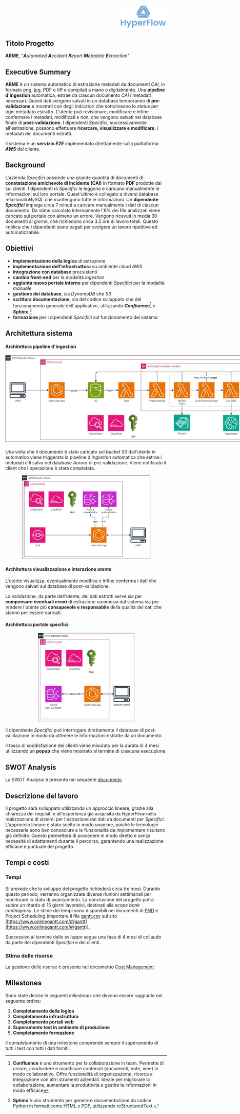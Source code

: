 <p style="text-align: right;">
  <img src="https://github.com/Lorenzo-Gardini/Project-Management/blob/main/report/images/hyperflow_logo.png?raw=true" alt="Logo" style="width: 150px;"/>
</p>

## Titolo Progetto
**ARME**, _"**A**utomated **A**ccident **R**eport **M**etadata **E**xtraction"_

## Executive Summary

**ARME** è un sistema automatico di estrazione metadati da documenti _CAI_, in formato png, jpg, PDF o tiff e compilati a mano o digitalmente. Una **pipeline d'ingestion** automatica, estrae da ciascun documento _CAI_ i metadati necessari. Questi dati vengono salvati in un database temporaneo di **pre-validazione** e mostrati con degli indicatori che sottolineano lo status per ogni metadato estratto. L'utente può revisionare, modificare e infine confermare i metadati, modificati e non, che vengono salvati nel database finale di **post-validazione**. I dipendenti _Specifici_, successivamente all'estrazione, possono effettuare **ricercare, visualizzare e modificare**, i metadati dei documenti estratti. 

Il sistema è un **servizio _E2E_** implementato direttamente sulla piattaforma **_AWS_** del cliente.


## Background
L'azienda _Specifici_ possiede una grande quantità di documenti di **constatazione amichevole di incidente (CAI)** in formato **PDF** prodotte dai sui clienti. I dipendenti di _Specifici_ le leggono e caricano manualmente le informazioni sul loro portale. Quest'ultimo è collegato a diversi database relazionali _MySQL_ che mantengono tutte le informazioni. Un **dipendente _Specifici_** impiega circa 7 minuti a caricare manualmente i dati di ciascun documento. Da stime calcolate internamente l'8% dei file analizzati viene caricato sul portale con almeno un errore. Vengono ricevuti in media 30 documenti al giorno, che richiedono circa 3.5 ore di lavoro totali. Questo implica che i dipendenti siano pagati per svolgere un lavoro ripetitivo ed automatizzabile.

## Obiettivi
- **implementazione della logica** di estrazione
- **implementazione dell'infrastruttura** su ambiente cloud _AWS_
- **integrazione con database** preesistenti
- **cambio front-end** per la modalità _ingestion_
- **aggiunta nuovo portale interno** per dipendenti _Specifici_ per la modalità _manuale_
- **gestione dei database**, sia _DynamoDB_ che _S3_
- **scrittura documentazione**, sia del codice sviluppato che del funzionamento generale dell'applicativo, utilizzando **_Confluence_**[^1] e **_Sphinx_** [^2]
- **formazione** per i dipendenti _Specifici_ sul funzionamento del sistema

## Architettura sistema
#### Architettura pipeline d'ingestion

<img src="https://github.com/Lorenzo-Gardini/Project-Management/blob/main/report/images/architecture_1.jpg?raw=true" alt="Ingestion Pipeline" style="max-width: 1000px; display:block; margin: 0 auto"/>


Una volta che il documento è stato caricato sul _bucket S3_ dall'utente in automatico viene triggerata la pipeline d'_ingestion_ automatica che estrae i metadati e li salva nel database _Aurora_ di pre-validazione. Viene notificato il client che l'operazione è stata completata.

<img src="https://github.com/Lorenzo-Gardini/Project-Management/blob/main/report/images/architecture_2.jpg?raw=true" alt="Validation" style="max-width: 400px; display:block; margin: 0 auto"/>

#### Architettura visualizzazione e interazione utente

L'utente visualizza, eventualmente modifica e infine conferma i dati che vengono salvati sul database di post-validazione.

La validazione, da parte dell'utente, dei dati estratti serve sia per **compensare eventuali errori** di estrazione commessi dal sistema sia per rendere l'utente più **consapevole e responsabile** della qualità dei dati che stanno per essere caricati.

#### Architettura portale specifici

<img src="https://github.com/Lorenzo-Gardini/Project-Management/blob/main/report/images/architecture_3.jpg?raw=true" alt="Specifici portal" style="max-width: 300px; display:block; margin: 0 auto"/>

Il dipendente _Specifici_ può interrogare direttamente il database di post-validazione in modo da ottenere le informazioni estratte da un documento.

Il tasso di soddisfazione dei clienti viene misurato per la durata di 4 mesi utilizzando un **popup** che viene mostrato al termine di ciascuna esecuzione.

## SWOT Analysis

La SWOT Analysis è presente nel sequente [documento](../scoping/SWOT.html)

## Descrizione del lavoro

Il progetto sarà sviluppato utilizzando un approccio lineare, grazie alla chiarezza dei requisiti e all'esperienza già acquisita da _HyperFlow_ nella realizzazione di sistemi per l'estrazione dei dati da documenti per _Specifici_. L'approccio lineare è stato scelto in modo unanime, poiché le tecnologie necessarie sono ben conosciute e le funzionalità da implementare risultano già definite. Questo permetterà di procedere in modo diretto e senza necessità di adattamenti durante il percorso, garantendo una realizzazione efficace e puntuale del progetto.

## Tempi e costi

### Tempi

Si prevede che lo sviluppo del progetto richiederà circa tre mesi. Durante questo periodo, verranno organizzate diverse riunioni settimanali per monitorare lo stato di avanzamento.
La conclusione del progetto potrà subire un ritardo di 15 giorni lavorativi, destinati alla _scope bank contingency_.
Le stime dei tempi sono disponibili nei documenti di [PND](planning/PND.html) e Project Scheduling (importare il file [gantt.csv](files/gantt.csv) sul sito [https://www.onlinegantt.com/#/gantt](https://www.onlinegantt.com/#/gantt)).

Successivo al termine dello sviluppo segue una fase di 4 mesi di collaudo da parte dei dipendenti _Specifici_ e dei clienti. 

### Stima delle risorse
La gestione delle risorse è presente nel documento [Cost Management](cost_management.html)

## Milestones
Sono state decise le seguenti _milestones_ che devono essere raggiunte nel seguente ordine:

1. **Completamento della logica**
2. **Completamento infrastruttura**
3. **Completamento portali web**
4. **Superamento test in ambiente di produzione**
5. **Completamento formazione**

Il completamento di una milestone comprende sempre il superamento di tutti i test con tutti i dati forniti.


[^1]: **Confluence** è uno strumento per la collaborazione in team. Permette di creare, condividere e modificare contenuti (documenti, note, idee) in modo collaborativo. Offre funzionalità di organizzazione, ricerca e integrazione con altri strumenti aziendali. Ideale per migliorare la collaborazione, aumentare la produttività e gestire le informazioni in modo efficace

[^2]: **Sphinx** è uno strumento per generare documentazione da codice Python in formati come HTML e PDF, utilizzando reStructuredText.